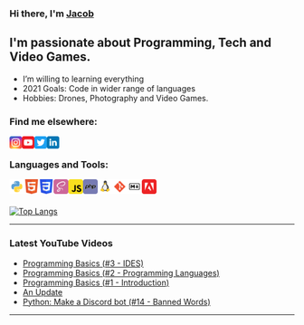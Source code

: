 ### Hi there, I'm [Jacob][website]

## I'm passionate about Programming, Tech and Video Games.

- I’m willing to learning everything
- 2021 Goals: Code in wider range of languages
- Hobbies: Drones, Photography and Video Games.

### Find me elsewhere:

[<img align="left" alt="jacobjohnallen | Instagram" width="22px" src="img/social/instagram_logo.svg" />][instagram]
[<img align="left" alt="Jacob Allen | YouTube" width="22px" src="img/social/youtube_logo.svg" />][youtube]
[<img align="left" alt="Jacob John Allen | Twitter" width="22px" src="img/social/twitter_logo.svg" />][twitter]
[<img align="left" alt="Jacob Allen | LinkedIn" width="22px" src="img/social/linkedin_logo.svg" />][linkedin]

<br />

### Languages and Tools:

<img align="left" alt="Python" width="26px" src="img/skills/python.svg" />
<img align="left" alt="HTML" width="26px" src="img/skills/html.svg" />
<img align="left" alt="CSS" width="26px" src="img/skills/css.svg" />
<img align="left" alt="SASS" width="26px" src="img/skills/sass.svg" />
<img align="left" alt="JavaScript" width="26px" src="img/skills/js.svg" />
<img align="left" alt="php" width="26px" src="img/skills/php.svg" />
<img align="left" alt="Linux" width="26px" src="img/skills/linux.svg" />
<img align="left" alt="git" width="26px" src="img/skills/git.svg" />
<img align="left" alt="Markdown" width="26px" src="img/skills/markdown.svg" />
<img align="left" alt="Adobe" width="26px" src="img/skills/adobe.svg" />

<br />
<br />

[![Top Langs](https://github-readme-stats.vercel.app/api/top-langs/?username=JacobA2000&layout=compact)](https://github.com/anuraghazra/github-readme-stats)


---

### Latest YouTube Videos
<!-- YOUTUBE:START -->
- [Programming Basics &lpar;#3 - IDES&rpar;](https://www.youtube.com/watch?v=a98TEGcQRCg)
- [Programming Basics &lpar;#2 - Programming Languages&rpar;](https://www.youtube.com/watch?v=M8OFPXZdd28)
- [Programming Basics &lpar;#1 - Introduction&rpar;](https://www.youtube.com/watch?v=1woxlU7EhWg)
- [An Update](https://www.youtube.com/watch?v=20cRYlSPaYE)
- [Python: Make a Discord bot &lpar;#14 - Banned Words&rpar;](https://www.youtube.com/watch?v=Asqvv73V8xo)
<!-- YOUTUBE:END -->

---

[website]: https://jacoballen.dev
[twitter]: https://twitter.com/jacobjohnallen
[youtube]: https://www.youtube.com/channel/UCl81IQbArFVCcPpYSPi9dUA
[instagram]: https://instagram.com/jacobjohnallen
[linkedin]: https://www.linkedin.com/in/jacob-allen-4654221b8/
